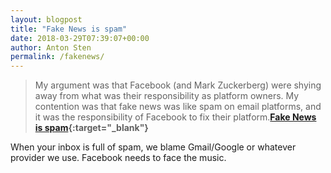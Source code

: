 ```yaml
---
layout: blogpost
title: "Fake News is spam"
date: 2018-03-29T07:39:07+00:00
author: Anton Sten
permalink: /fakenews/
---
```


>My argument was that Facebook (and Mark Zuckerberg) were shying away from what was their responsibility as platform owners. My contention was that fake news was like spam on email platforms, and it was the responsibility of Facebook to fix their platform.**[Fake News is spam](https://om.co/2018/03/26/fake-news-is-spam/){:target="_blank"}**

When your inbox is full of spam, we blame Gmail/Google or whatever provider we use. Facebook needs to face the music. 
